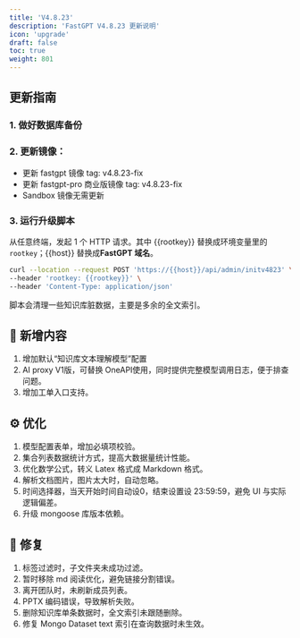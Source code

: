```yaml
---
title: 'V4.8.23'
description: 'FastGPT V4.8.23 更新说明'
icon: 'upgrade'
draft: false
toc: true
weight: 801
---
```


## 更新指南

### 1. 做好数据库备份

### 2. 更新镜像：

- 更新 fastgpt 镜像 tag: v4.8.23-fix
- 更新 fastgpt-pro 商业版镜像 tag: v4.8.23-fix
- Sandbox 镜像无需更新

### 3. 运行升级脚本

从任意终端，发起 1 个 HTTP 请求。其中 {{rootkey}} 替换成环境变量里的 `rootkey`；{{host}} 替换成**FastGPT 域名**。

```bash
curl --location --request POST 'https://{{host}}/api/admin/initv4823' \
--header 'rootkey: {{rootkey}}' \
--header 'Content-Type: application/json'
```

脚本会清理一些知识库脏数据，主要是多余的全文索引。

## 🚀 新增内容

1. 增加默认“知识库文本理解模型”配置
2. AI proxy V1版，可替换 OneAPI使用，同时提供完整模型调用日志，便于排查问题。
3. 增加工单入口支持。

## ⚙️ 优化

1. 模型配置表单，增加必填项校验。
2. 集合列表数据统计方式，提高大数据量统计性能。
3. 优化数学公式，转义 Latex 格式成 Markdown 格式。
4. 解析文档图片，图片太大时，自动忽略。
5. 时间选择器，当天开始时间自动设0，结束设置设 23:59:59，避免 UI 与实际逻辑偏差。
6. 升级 mongoose 库版本依赖。

## 🐛 修复

1. 标签过滤时，子文件夹未成功过滤。
2. 暂时移除 md 阅读优化，避免链接分割错误。
3. 离开团队时，未刷新成员列表。
4. PPTX 编码错误，导致解析失败。
5. 删除知识库单条数据时，全文索引未跟随删除。
6. 修复 Mongo Dataset text 索引在查询数据时未生效。